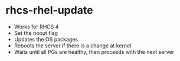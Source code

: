 # rhcs-rhel-update
- Works for RHCS 4
- Set the noout flag
- Updates the OS packages
- Reboots the server if there is a change at kernel
- Waits until all PGs are healthy, then proceeds with the next server
